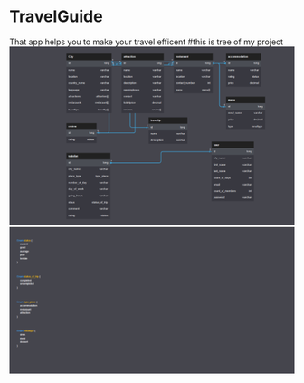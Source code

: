 # TravelGuide
That app helps you to make your travel efficent
#this is tree of my project
![alt text](https://github.com/kerakmas/picutres/blob/main/2023-02-22_17-43-41.png)
![alt text](https://github.com/kerakmas/picutres/blob/main/2023-02-22_17-43-56.png)

